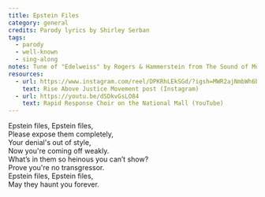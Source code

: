 ```yaml
---
title: Epstein Files
category: general
credits: Parody lyrics by Shirley Serban
tags:
  - parody
  - well-known
  - sing-along
notes: Tune of "Edelweiss" by Rogers & Hammerstein from The Sound of Music
resources:
  - url: https://www.instagram.com/reel/DPKRhLEkSGd/?igsh=MWR2ajNmbWh6bjEyaQ%3D%3D
    text: Rise Above Justice Movement post (Instagram)
  - url: https://youtu.be/dSDkvGsLO84
    text: Rapid Response Choir on the National Mall (YouTube)
---
```

Epstein files, Epstein files,\
Please expose them completely,\
Your denial's out of style,\
Now you're coming off weakly.\
What’s in them so heinous you can’t show? \
Prove you're no transgressor.\
Epstein files, Epstein files,\
May they haunt you forever.
